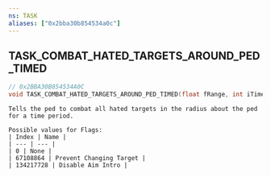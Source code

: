 ```yaml
---
ns: TASK
aliases: ["0x2bba30b854534a0c"]
---
```

## TASK_COMBAT_HATED_TARGETS_AROUND_PED_TIMED

```c
// 0x2BBA30B854534A0C
void TASK_COMBAT_HATED_TARGETS_AROUND_PED_TIMED(float fRange, int iTime, int Flags);
```

```
Tells the ped to combat all hated targets in the radius about the ped for a time period.

Possible values for Flags:
| Index | Name |
| --- | --- |
| 0 | None |
| 67108864 | Prevent Changing Target |
| 134217728 | Disable Aim Intro |
```
